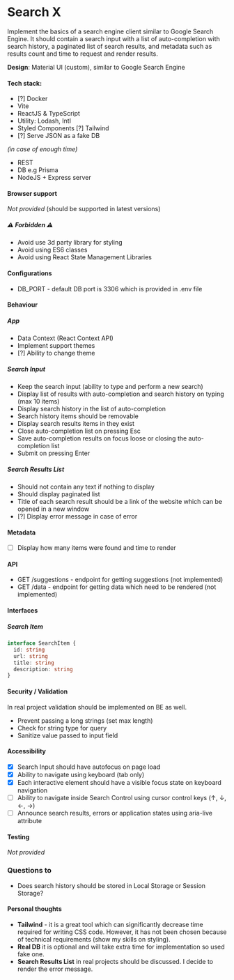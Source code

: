 # Search X

Implement the basics of a search engine client similar to Google Search Engine. It should contain a search input with a list of auto-completion with search history, a paginated list of search results, and metadata such as results count and time to request and render results.

**Design**: Material UI (custom), similar to Google Search Engine

#### Tech stack:

- [?] Docker
- Vite
- ReactJS & TypeScript
- Utility: Lodash, Intl
- Styled Components [?] Tailwind
- [?] Serve JSON as a fake DB

_(in case of enough time)_

- REST
- DB e.g Prisma
- NodeJS + Express server

#### Browser support

_Not provided_ (should be supported in latest versions)

##### ⚠️ Forbidden ⚠️

- Avoid use 3d party library for styling
- Avoid using ES6 classes
- Avoid using React State Management Libraries

#### Configurations

- DB_PORT - default DB port is 3306 which is provided in .env file

#### Behaviour

##### App

- Data Context (React Context API)
- Implement support themes
- [?] Ability to change theme

##### Search Input

- Keep the search input (ability to type and perform a new search)
- Display list of results with auto-completion and search history on typing (max 10 items)
- Display search history in the list of auto-completion
- Search history items should be removable
- Display search results items in they exist
- Close auto-completion list on pressing Esc
- Save auto-completion results on focus loose or closing the auto-completion list
- Submit on pressing Enter

##### Search Results List

- Should not contain any text if nothing to display
- Should display paginated list
- Title of each search result should be a link of the website which can be opened in a new window
- [?] Display error message in case of error

#### Metadata

- [ ] Display how many items were found and time to render

#### API

- GET /suggestions - endpoint for getting suggestions (not implemented)
- GET /data - endpoint for getting data which need to be rendered (not implemented)

#### Interfaces

##### Search Item

```ts
interface SearchItem {
  id: string
  url: string
  title: string
  description: string
}
```

#### Security / Validation

In real project validation should be implemented on BE as well.

- Prevent passing a long strings (set max length)
- Check for string type for query
- Sanitize value passed to input field

#### Accessibility

- [x] Search Input should have autofocus on page load
- [x] Ability to navigate using keyboard (tab only)
- [x] Each interactive element should have a visible focus state on keyboard navigation
- [ ] Ability to navigate inside Search Control using cursor control keys (↑, ↓, ←, →)
- [ ] Announce search results, errors or application states using aria-live attribute

#### Testing

_Not provided_

### Questions to

- Does search history should be stored in Local Storage or Session Storage?

#### Personal thoughts

- **Tailwind** - it is a great tool which can significantly decrease time required for writing CSS code. However, it has not been chosen because of technical requirements (show my skills on styling).
- **Real DB** it is optional and will take extra time for implementation so used fake one.
- **Search Results List** in real projects should be discussed. I decide to render the error message.
